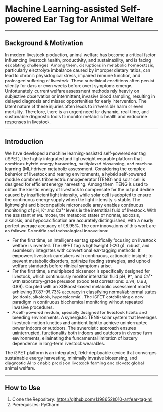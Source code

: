 #  Machine Learning-assisted Self-powered Ear Tag for Animal Welfare

---

## **Background & Motivation**
In modern livestock production, animal welfare has become a critical factor influencing livestock health, productivity, and sustainability, and is facing escalating challenges. Among them, disruptions in metabolic homeostasis, particularly electrolyte imbalance caused by improper dietary ratios, can lead to chronic physiological stress, impaired immune function, and prolonged suffering of livestock. These subclinical conditions often persist silently for days or even weeks before overt symptoms emerge. Unfortunately, current welfare assessment methods rely heavily on subjective observation or intermittent, invasive blood sampling, resulting in delayed diagnosis and missed opportunities for early intervention. The latent nature of these injuries often leads to irreversible harm or even mortality. Therefore, there is an urgent need for dynamic, real-time, and sustainable diagnostic tools to monitor metabolic health and endocrine responses in livestock.

---

## **Introduction**
We have developed a machine learning-assisted self-powered ear tag (iSPET), the highly integrated and lightweight wearable platform that combines hybrid energy harvesting, multiplexed biosensing, and machine learning (ML)-driven metabolic assessment. Considering the complex behavior of livestock and rearing environments, a hybrid self-powered module combines triboelectric nanogenerator (TENG) and solar cell is designed for efficient energy harvesting. Among them, TENG is used to obtain the kinetic energy of livestock to compensate for the output decline caused by insufficient light intensity, while solar cell is adopted to ensure the continuous energy supply when the light intensity is stable. The lightweight and biocompatible microneedle array enables continuous monitoring of pH, K⁺ and Ca²⁺ levels in the interstitial fluid of livestock. With the assistant of ML model, the metabolic states of normal, acidosis, alkalosis, and hypocalcification are accurately distinguished, with a nearly perfect average accuracy of 98.95%. The core innovations of this work are as follows:
Scientific and technological innovations:
- For the first time, an intelligent ear tag specifically focusing on livestock welfare is invented. The iSPET tag is lightweight (<20 g), robust, and seamlessly integrates with conventional ear-tagging methods. It empowers livestock caretakers with continuous, actionable insights to prevent metabolic disorders, optimize feeding strategies, and uphold welfare standards before clinical symptoms arise.
- For the first time, a multiplexed biosensor is specifically designed for livestock, which continuously monitor interstitial fluid pH, K⁺, and Ca²⁺ with laboratory-grade precision (blood test correlations: 0.94, 0.93, 0.89). Coupled with an XGBoost-based metabolic assessment model achieving 97.87-99.73% accuracy in classifying normal/abnormal states (acidosis, alkalosis, hypocalcemia). The iSPET establishing a new paradigm in continuous biochemical monitoring without repeated invasive procedures.
- A self-powered module, specially designed for livestock habits and breeding environments. A synergistic TENG-solar system that leverages livestock motion kinetics and ambient light to achieve uninterrupted power indoors or outdoors. The synergistic approach ensures uninterrupted, functionality both indoors and outdoors in diverse farm environments, eliminating the fundamental limitation of battery dependence in long-term livestock wearables.

The iSPET platform is an integrated, field-deployable device that converges sustainable energy harvesting, minimally invasive biosensing, and diagnostic AI to enable precision livestock farming and elevate global animal welfare. 


---

## **How to Use**
1. Clone the Repository: https://github.com/13986528010-art/ear-tag-ml
2. Prerequisites: PyCharm

